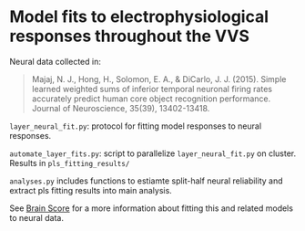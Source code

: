 # Model fits to electrophysiological responses throughout the VVS 
    
Neural data collected in: 

> Majaj, N. J., Hong, H., Solomon, E. A., & DiCarlo, J. J. (2015). Simple learned weighted sums of inferior temporal neuronal firing rates accurately predict human core object recognition performance. Journal of Neuroscience, 35(39), 13402-13418.

`layer_neural_fit.py`: protocol for fitting model responses to neural responses. 

`automate_layer_fits.py`: script to parallelize `layer_neural_fit.py` on cluster. Results in `pls_fitting_results/`

`analyses.py` includes functions to estiamte split-half neural reliability and extract pls fitting results into main analysis. 

See [Brain Score](http://www.brain-score.org/#about) for a more information about fitting this and related models to neural data.     
